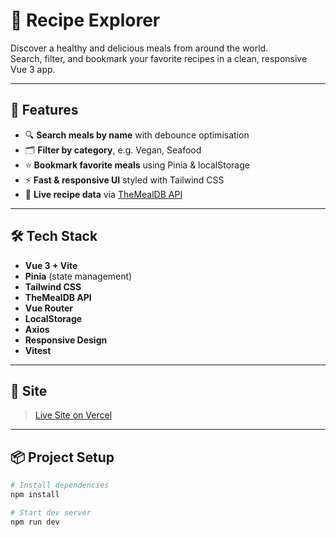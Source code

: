 # 🥗 Recipe Explorer

Discover a healthy and delicious meals from around the world.  
Search, filter, and bookmark your favorite recipes in a clean, responsive Vue 3 app.

---

## 🚀 Features

- 🔍 **Search meals by name** with debounce optimisation
- 🗂️ **Filter by category**, e.g. Vegan, Seafood
- ⭐ **Bookmark favorite meals** using Pinia & localStorage
- ⚡ **Fast & responsive UI** styled with Tailwind CSS
- 🔄 **Live recipe data** via [TheMealDB API](https://www.themealdb.com/)

---

## 🛠️ Tech Stack

- **Vue 3 + Vite** 
- **Pinia** (state management)
- **Tailwind CSS**
- **TheMealDB API**
- **Vue Router**
- **LocalStorage**
- **Axios**
- **Responsive Design**
- **Vitest**

---

## 📸 Site

> [Live Site on Vercel](https://recipe-explorer-app.vercel.app)

---

## 📦 Project Setup

```bash
# Install dependencies
npm install

# Start dev server
npm run dev